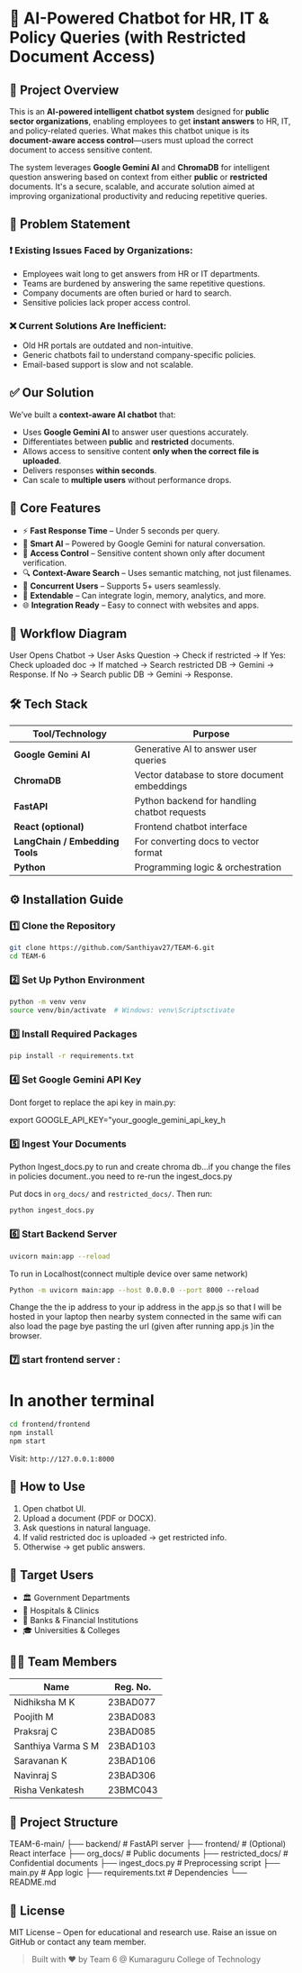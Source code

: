 # 🤖 AI-Powered Chatbot for HR, IT & Policy Queries (with Restricted Document Access) 

## 📌 Project Overview

This is an **AI-powered intelligent chatbot system** designed for **public sector organizations**, enabling employees to get **instant answers** to HR, IT, and policy-related queries. What makes this chatbot unique is its **document-aware access control**—users must upload the correct document to access sensitive content.

The system leverages **Google Gemini AI** and **ChromaDB** for intelligent question answering based on context from either **public** or **restricted** documents. It's a secure, scalable, and accurate solution aimed at improving organizational productivity and reducing repetitive queries.

## 🔧 Problem Statement

### ❗ Existing Issues Faced by Organizations:
- Employees wait long to get answers from HR or IT departments.
- Teams are burdened by answering the same repetitive questions.
- Company documents are often buried or hard to search.
- Sensitive policies lack proper access control.

### ❌ Current Solutions Are Inefficient:
- Old HR portals are outdated and non-intuitive.
- Generic chatbots fail to understand company-specific policies.
- Email-based support is slow and not scalable.

## ✅ Our Solution

We’ve built a **context-aware AI chatbot** that:
- Uses **Google Gemini AI** to answer user questions accurately.
- Differentiates between **public** and **restricted** documents.
- Allows access to sensitive content **only when the correct file is uploaded**.
- Delivers responses **within seconds**.
- Can scale to **multiple users** without performance drops.

## 🧠 Core Features

- ⚡ **Fast Response Time** – Under 5 seconds per query.
- 🧩 **Smart AI** – Powered by Google Gemini for natural conversation.
- 🔐 **Access Control** – Sensitive content shown only after document verification.
- 🔍 **Context-Aware Search** – Uses semantic matching, not just filenames.
- 👥 **Concurrent Users** – Supports 5+ users seamlessly.
- 🧬 **Extendable** – Can integrate login, memory, analytics, and more.
- 🌐 **Integration Ready** – Easy to connect with websites and apps.

## 🔄 Workflow Diagram

User Opens Chatbot → User Asks Question → Check if restricted → If Yes: Check uploaded doc → If matched → Search restricted DB → Gemini → Response. If No → Search public DB → Gemini → Response.

## 🛠️ Tech Stack

| Tool/Technology | Purpose |
|-----------------|---------|
| **Google Gemini AI** | Generative AI to answer user queries |
| **ChromaDB**     | Vector database to store document embeddings |
| **FastAPI**      | Python backend for handling chatbot requests |
| **React (optional)** | Frontend chatbot interface |
| **LangChain / Embedding Tools** | For converting docs to vector format |
| **Python**       | Programming logic & orchestration |

## ⚙️ Installation Guide

### 1️⃣ Clone the Repository

```bash
git clone https://github.com/Santhiyav27/TEAM-6.git
cd TEAM-6
```

### 2️⃣ Set Up Python Environment

```bash
python -m venv venv
source venv/bin/activate  # Windows: venv\Scriptsctivate
```

### 3️⃣ Install Required Packages

```bash
pip install -r requirements.txt
```

### 4️⃣ Set Google Gemini API Key

Dont forget to replace the api key in main.py:


export GOOGLE_API_KEY="your_google_gemini_api_key_h



### 5️⃣ Ingest Your Documents

Python Ingest_docs.py to run and create chroma db...if you change the files in policies document..you need to re-run the ingest_docs.py

Put docs in `org_docs/` and `restricted_docs/`. Then run:

```bash
python ingest_docs.py
```



### 6️⃣ Start Backend Server

```bash
uvicorn main:app --reload
```

To run in Localhost(connect multiple device over same network)
```bash
Python -m uvicorn main:app --host 0.0.0.0 --port 8000 --reload
```
Change the the ip address to your ip address in the app.js so that I will be hosted in your laptop then nearby system connected in the same wifi can also load the page bye pasting the url (given after running app.js )in the browser.


### 7️⃣ start frontend server :

# In another terminal
```bash
cd frontend/frontend
npm install
npm start
```


Visit: `http://127.0.0.1:8000`



## 💬 How to Use

1. Open chatbot UI.
2. Upload a document (PDF or DOCX).
3. Ask questions in natural language.
4. If valid restricted doc is uploaded → get restricted info.
5. Otherwise → get public answers.

## 🎯 Target Users

- 🏛 Government Departments
- 🏥 Hospitals & Clinics
- 🏦 Banks & Financial Institutions
- 🎓 Universities & Colleges

## 👨‍💻 Team Members

| Name               | Reg. No.     |
|--------------------|--------------|
| Nidhiksha M K      | 23BAD077     |
| Poojith M          | 23BAD083     |
| Praksraj C         | 23BAD085     |
| Santhiya Varma S M | 23BAD103     |
| Saravanan K        | 23BAD106     |
| Navinraj S     | 23BAD306     |
| Risha Venkatesh    | 23BMC043     |

## 📁 Project Structure

TEAM-6-main/
├── backend/                # FastAPI server
├── frontend/               # (Optional) React interface
├── org_docs/               # Public documents
├── restricted_docs/        # Confidential documents
├── ingest_docs.py          # Preprocessing script
├── main.py                 # App logic
├── requirements.txt        # Dependencies
└── README.md

## 📜 License

MIT License – Open for educational and research use.
Raise an issue on GitHub or contact any team member.

> Built with ❤️ by Team 6 @ Kumaraguru College of Technology
